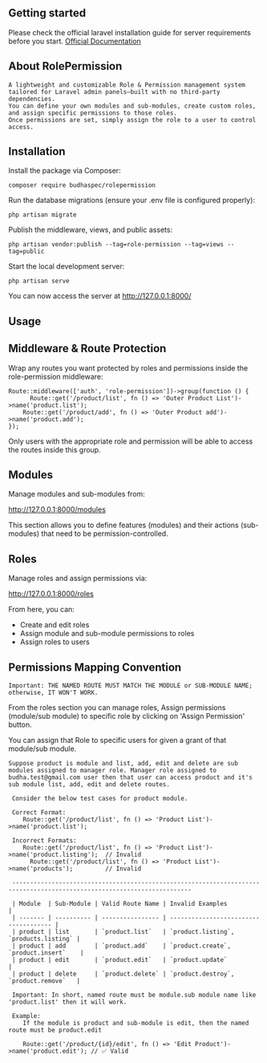 ## Getting started

Please check the official laravel installation guide for server requirements before you start. [Official Documentation](https://laravel.com/docs/11.x/installation)

## About RolePermission
	A lightweight and customizable Role & Permission management system tailored for Laravel admin panels—built with no third-party dependencies.
	You can define your own modules and sub-modules, create custom roles, and assign specific permissions to those roles.
	Once permissions are set, simply assign the role to a user to control access.

## Installation

Install the package via Composer:

```
composer require budhaspec/rolepermission
```

Run the database migrations (ensure your .env file is configured properly):

```
php artisan migrate
```

Publish the middleware, views, and public assets:

```
php artisan vendor:publish --tag=role-permission --tag=views --tag=public
```


Start the local development server:

```
php artisan serve
```

You can now access the server at http://127.0.0.1:8000/

## Usage

## Middleware & Route Protection

Wrap any routes you want protected by roles and permissions inside the role-permission middleware:

```
Route::middleware(['auth', 'role-permission'])->group(function () {
	  Route::get('/product/list', fn () => 'Outer Product List')->name('product.list');
    Route::get('/product/add', fn () => 'Outer Product add')->name('product.add');
});
```

Only users with the appropriate role and permission will be able to access the routes inside this group.

## Modules

Manage modules and sub-modules from:

http://127.0.0.1:8000/modules

This section allows you to define features (modules) and their actions (sub-modules) that need to be permission-controlled.

## Roles

Manage roles and assign permissions via:

http://127.0.0.1:8000/roles

From here, you can:
  - Create and edit roles
  - Assign module and sub-module permissions to roles
  - Assign roles to users

## Permissions Mapping Convention

```
Important: THE NAMED ROUTE MUST MATCH THE MODULE or SUB-MODULE NAME; otherwise, IT WON'T WORK.
```

From the roles section you can manage roles, Assign permissions (module/sub module) to specific role by clicking on 'Assign Permission' button.  

You can assign that Role to specific users for given a grant of that module/sub module.

```
Suppose product is module and list, add, edit and delete are sub modules assigned to manager role. Manager role assigned to budha.test@gmail.com user then that user can access product and it's sub module list, add, edit and delete routes.

 Consider the below test cases for product module.

 Correct Format:
 	Route::get('/product/list', fn () => 'Product List')->name('product.list');

 Incorrect Formats:
  	Route::get('/product/list', fn () => 'Product List')->name('product.listing');  // Invalid
	  Route::get('/product/list', fn () => 'Product List')->name('products');         // Invalid

 ------------------------------------------------------------------------------------------------------------------------

 | Module  | Sub-Module | Valid Route Name | Invalid Examples                      |
 | ------- | ---------- | ---------------- | ------------------------------------- |
 | product | list       | `product.list`   | `product.listing`, `products.listing` |
 | product | add        | `product.add`    | `product.create`, `product.insert`    |
 | product | edit       | `product.edit`   | `product.update`                      |
 | product | delete     | `product.delete` | `product.destroy`, `product.remove`   |

 Important: In short, named route must be module.sub module name like 'product.list' then it will work.

 Example:
	If the module is product and sub-module is edit, then the named route must be product.edit

	Route::get('/product/{id}/edit', fn () => 'Edit Product')->name('product.edit'); // ✅ Valid
```